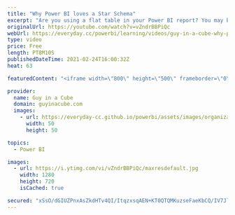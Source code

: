 ```yaml
---
title: "Why Power BI loves a Star Schema"
excerpt: "Are you using a flat table in your Power BI report? You may be missing out! Patrick explores what a STAR SCHEMA is and why you should be using it.  Guidance doc: https://docs.microsoft.com/power-bi/guidance/star-schema  DAX.tips: https://dax.tips/2021/02/15/visualise-your-power-bi-refresh/  📢 Become"
originalUrl: https://youtube.com/watch?v=vZndrBBPiQc
webUrl: https://everyday.cc/powerbi/learning/videos/guy-in-a-cube-why-power-bi-loves-a-star-schema/
type: video
price: Free
length: PT8M10S
publishedDateTime: 2021-02-24T16:00:32Z
heat: 63

featuredContent: "<iframe width=\"800\" height=\"500\" frameborder=\"0\" src=\"https://www.youtube.com/embed/vZndrBBPiQc\" allow=\"accelerometer; autoplay; encrypted-media; gyroscope; picture-in-picture\" allowfullscreen></iframe>"

provider:
  name: Guy in a Cube
  domain: guyinacube.com
  images:
    - url: https://everyday-cc.github.io/powerbi/assets/images/organizations/guyinacube.com-50x50.jpg
      width: 50
      height: 50

topics:
  - Power BI

images:
  - url: https://i.ytimg.com/vi/vZndrBBPiQc/maxresdefault.jpg
    width: 1280
    height: 720
    isCached: true

secured: "xSsO/dGIUZPnxAsZkdHTv4QI/ItqzxsqAEN+KT0QTQMKuzseFaeKbCQ/IV7JlAxnrw0wYyarRfcXTk0k0TJhL3UcI5rMuK3ENFEGa9m7z+2Ug7SH9BUB78xwsLsmp8iVS3SDXn1oKdO17PIo6Xetq1xgoADqustKfmaKlIk+XTynpKXht/aB8og62cIgE5bh4eGkeWxe7eoJcfEl6BCtGsk+sb8Ka5aVhgY5lOuTyfCziwxYEzxQO/czhRVPG93VF5pvAzeyskpANFKfWAPCYHzuBYVzSVAjjFeqBb2xOmoF8OYy1kp5hh62FoNaZqfQfnFhTVyOszKzSCQq5pRX5VyDjJukNtbKOwT5NJgjMa4oHVGwsZpg77LjXmGs8v9IT1Rmy0cQBgttTRrT5S6IndOzxW/eibkaXW0ROQvZiYo=;NHALiAQrTEpOigRE3vTjxw=="
---
```


